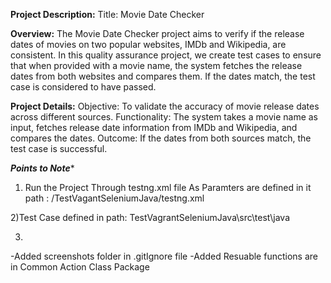 **Project Description:**
Title: Movie Date Checker

**Overview:**
The Movie Date Checker project aims to verify if the release dates of movies on two popular websites, IMDb and Wikipedia, are consistent. In this quality assurance project, we create test cases to ensure that when provided with a movie name, the system fetches the release dates from both websites and compares them. If the dates match, the test case is considered to have passed.

**Project Details:**
Objective: To validate the accuracy of movie release dates across different sources.
Functionality: The system takes a movie name as input, fetches release date information from IMDb and Wikipedia, and compares the dates.
Outcome: If the dates from both sources match, the test case is successful.



*************************************Points to Note**************************************

1) Run the Project Through testng.xml file As Paramters are defined in it
path : /TestVagantSeleniumJava/testng.xml

2)Test Case defined in
path: TestVagrantSeleniumJava\src\test\java

3)
-Added screenshots folder in .gitIgnore file
-Added Resuable functions are in  Common Action Class Package
